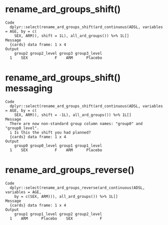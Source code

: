 # rename_ard_groups_shift()

    Code
      dplyr::select(rename_ard_groups_shift(ard_continuous(ADSL, variables = AGE, by = c(
        SEX, ARM)), shift = 1L), all_ard_groups()) %>% 1L[]
    Message
      {cards} data frame: 1 x 4
    Output
        group2 group2_level group3 group3_level
      1    SEX            F    ARM      Placebo

# rename_ard_groups_shift() messaging

    Code
      dplyr::select(rename_ard_groups_shift(ard_continuous(ADSL, variables = AGE, by = c(
        SEX, ARM)), shift = -1L), all_ard_groups()) %>% 1L[]
    Message
      There are now non-standard group column names: "group0" and "group0_level".
      i Is this the shift you had planned?
      {cards} data frame: 1 x 4
    Output
        group0 group0_level group1 group1_level
      1    SEX            F    ARM      Placebo

# rename_ard_groups_reverse()

    Code
      dplyr::select(rename_ard_groups_reverse(ard_continuous(ADSL, variables = AGE,
        by = c(SEX, ARM))), all_ard_groups()) %>% 1L[]
    Message
      {cards} data frame: 1 x 4
    Output
        group1 group1_level group2 group2_level
      1    ARM      Placebo    SEX            F

